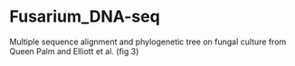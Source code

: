 # Fusarium_DNA-seq
Multiple sequence alignment and phylogenetic tree on fungal culture from Queen Palm and Elliott et al. (fig 3)
